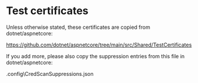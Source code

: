 # Test certificates

Unless otherwise stated, these certificates are copied from dotnet/aspnetcore:

https://github.com/dotnet/aspnetcore/tree/main/src/Shared/TestCertificates

If you add more, please also copy the suppression entries from this file in dotnet/aspnetcore:

.config\CredScanSuppressions.json
